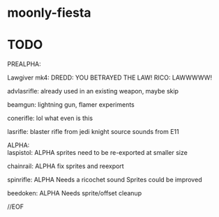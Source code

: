 # moonly-fiesta
# TODO

PREALPHA:

Lawgiver mk4:
	DREDD: YOU BETRAYED THE LAW!
	RICO: LAWWWWW!

advlasrifle:
	already used in an existing weapon, maybe skip

beamgun:
	lightning gun, flamer experiments

conerifle:
	lol what even is this

lasrifle:
	blaster rifle from jedi knight
	source sounds from E11

ALPHA:	
laspistol: ALPHA
	sprites need to be re-exported at smaller size
	
chainrail: ALPHA
	fix sprites and reexport

spinrifle: ALPHA
	Needs a ricochet sound
	Sprites could be improved

beedoken: ALPHA
	Needs sprite/offset cleanup

	
//EOF